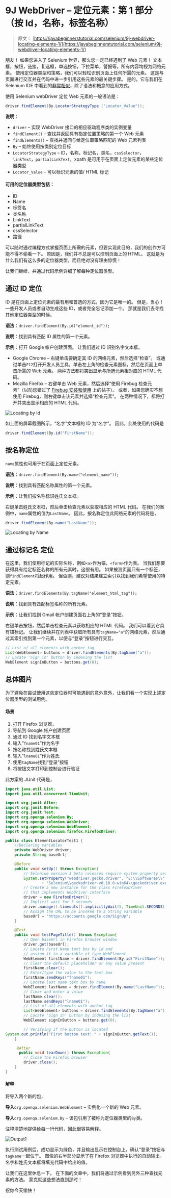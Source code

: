 # 9J WebDriver – 定位元素：第 1 部分（按 Id，名称，标签名称）

> 原文： [https://javabeginnerstutorial.com/selenium/9j-webdriver-locating-elements-1/](https://javabeginnerstutorial.com/selenium/9j-webdriver-locating-elements-1/)

朋友！ 如果您进入了 Selenium 世界，那么您一定已经遇到了 Web 元素！ 文本框，按钮，链接，复选框，单选按钮，下拉菜单，警报等，所有内容均视为网络元素。 使用定位器类型和策略，我们可以轻松识别页面上任何所需的元素。 这是与页面进行交互并在代码中进一步引用这些元素的最关键步骤。 是的，它与我们在 Selenium IDE 中看到的[非常相似](https://javabeginnerstutorial.com/selenium/7k-ide-locating-elements/)，除了语法和概念的应用方式。

使用 Selenium webDriver 定位 Web 元素的一般语法是：

```java
driver.findElement(By.LocatorStrategyType ("Locator_Value"));
```

**说明**：

*   `driver` – 实现 WebDriver 接口的相应驱动程序类的实例变量
*   `findElement()` – 查找并返回具有指定位置策略的第一个 Web 元素
*   `findElements()` – 查找并返回与给定位置策略匹配的 Web 元素列表
*   `By` – 始终使用按类别定位目标
*   `LocatorStrategyType` – ID，名称，标记名，类名，`cssSelector`，`linkText`，`partialLinkText`，xpath 是可用于在页面上定位元素的某些定位器类型
*   `Locator_Value` – 可以标识元素的值/ HTML 标记

#### 可用的定位器类型包括：

*   ID
*   Name
*   标签名
*   类名称
*   LinkText
*   partialLinkText
*   cssSelector
*   路径

可以随时通过编程方式掌握页面上所需的元素，但要实现此目的，我们的创作方可能不得不偷看一下。 原因是，我们并不总是可以控制页面上的 HTML。 这就是为什么我们有这么多的定位器类型，而且绝对没有理由惊慌！

让我们继续，并通过代码示例详细了解每种定位器类型。

## 通过 ID 定位

ID 是在页面上定位元素的最有用和首选的方式，因为它是唯一的。 但是，当心！ 一些开发人员或者自动生成这些 ID，或者完全忘记添加一个。 那就是我们去寻找其他定位器类型的时候。

**语法**：`driver.findElement(By.id("element_id"));`

**说明**：找到具有匹配 ID 属性的第一个元素。

**示例**：打开 Goog​​le 帐户创建页面。 让我们通过 ID 识别名字文本框。

*   Google Chrome – 右键单击要确定其 ID 的网络元素，然后选择“检查”。 或通过单击`F12`打开开发人员工具，单击左上角的检查元素图标，然后在页面上单击所需的 Web 元素。 两种方法都将突出显示与所选元素相对应的 HTML 代码。
*   Mozilla Firefox – 右键单击 Web 元素，然后选择“使用 Firebug 检查元素”（以防您错过了 [Firebug 安装和使用](https://javabeginnerstutorial.com/selenium/7n-ide-using-firebug/) 上的帖子）。 或者，如果您确实不想使用 Firebug，则右键单击该元素并选择“检查元素”。 在两种情况下，都将打开并突出显示相应的 HTML 代码。

![Locating by Id](img/c073039501d98689d51ef3a4addb1095.png)    

如上面的屏幕截图所示，“名字”文本框的 ID 为“名字”。 因此，此处使用的代码是

```java
driver.findElement(By.id("FirstName"));
```

## 按名称定位

`name`属性也可用于在页面上定位元素。

**语法**：`driver.findElement(By.name("element_name"));`

**说明**：找到具有匹配名称属性的第一个元素。

**示例**：让我们按名称标识姓氏文本框。

右键单击姓氏文本框，然后单击检查元素以获取相应的 HTML 代码。 在我们的案例中，`name`属性的值为`LastName`。 因此，按名称定位此网络元素的代码将是，

```java
driver.findElement(By.name("LastName"));
```

![Locating by Name](img/db99d6c97b75004afe20751036b629d8.png)

## 通过标记名 定位

在这里，我们使用标记的实际名称，例如`<a>`作为锚，`<form>`作为表。 当我们想要获得具有给定标签名称的所有元素时，这很有用。 如果被测页面只有一个标签，则`findElement`将起作用。 但否则，建议对结果建立索引以找到我们希望使用的特定元素。

**语法**：`driver.findElements(By.tagName("element_html_tag"));`

**说明**：找到具有匹配标签名称的所有元素。

**示例**：让我们找到 Gmail 帐户创建页面右上角的“登录”按钮。

右键单击按钮，然后单击检查元素以获取相应的 HTML 代码。 我们可以看到它具有锚标记。 让我们继续并在列表中获取所有具有`tagName="a"`的网络元素，然后通过其索引找到第一个元素，以便与“登录”按钮进行交互。

```java
// List of all elements with anchor tag
List<WebElement> buttons = driver.findElements(By.tagName("a"));
// Locate 'Sign in' button by indexing the list
WebElement signInButton = buttons.get(0);
```

## 总体图片

为了避免在尝试使用这些定位器时可能遇到的意外意外，让我们看一个实现上述定位器类型的测试用例。

#### 场景

1.  打开 Firefox 浏览器。
2.  导航到 Google 帐户创建页面
3.  通过 ID 找到名字文本框
4.  输入“`fname01`”作为名字
5.  按名称找到姓氏文本框
6.  输入“`lname01`”作为姓氏
7.  使用`tagName`找到“登录”按钮
8.  将按钮文字打印到控制台进行验证

此方案的 JUnit 代码是，

```java
import java.util.List;
import java.util.concurrent.TimeUnit;

import org.junit.After;
import org.junit.Before;
import org.junit.Test;
import org.openqa.selenium.By;
import org.openqa.selenium.WebDriver;
import org.openqa.selenium.WebElement;
import org.openqa.selenium.firefox.FirefoxDriver;

public class ElementLocatorTest1 {
	//Declaring variables
	private WebDriver driver; 
	private String baseUrl;

	@Before
	public void setUp() throws Exception{
		// Selenium version 3 beta releases require system property set up
		System.setProperty("webdriver.gecko.driver", "E:\\Softwares\\"
				+ "Selenium\\geckodriver-v0.10.0-win64\\geckodriver.exe");
		// Create a new instance for the class FirefoxDriver
		// that implements WebDriver interface
		driver = new FirefoxDriver();
		// Implicit wait for 5 seconds
		driver.manage().timeouts().implicitlyWait(5, TimeUnit.SECONDS);
		// Assign the URL to be invoked to a String variable
		baseUrl = "https://accounts.google.com/SignUp";
	}

	@Test
	public void testPageTitle() throws Exception{
		// Open baseUrl in Firefox browser window
		driver.get(baseUrl);
		// Locate First Name text box by id and
		// assign it to a variable of type WebElement
		WebElement firstName = driver.findElement(By.id("FirstName"));
		// Clear the default placeholder or any value present
		firstName.clear();
		// Enter/type the value to the text box
		firstName.sendKeys("fname01");
		// Locate last name text box by name
		WebElement lastName = driver.findElement(By.name("LastName"));
		// Clear and enter a value
		lastName.clear();
		lastName.sendKeys("lname01");
		// List of all elements with anchor tag
		List<WebElement> buttons = driver.findElements(By.tagName("a"));
		// Locate 'Sign in' button by indexing the list
		WebElement signInButton = buttons.get(0);

		// Verifying if the button is located
System.out.println("First button text: " + signInButton.getText());
	}

	 @After
	  public void tearDown() throws Exception{
		// Close the Firefox browser
		driver.close();
	}
}
```

#### 解释

将导入两个新的包，

**导入**`org.openqa.selenium.WebElement` – 实例化一个新的 Web 元素。

**导入**`org.openqa.selenium.By` – 该包引用了被称为定位器类型的`By`类。

注释清楚地提供给每一行代码，因此很容易解释。

![Output1](img/125542272ed942fe903e270ac7bb44bb.png)

执行测试用例后，成功显示为绿色，并且输出显示在控制台上，确认“登录”按钮与`tagName`一起位于。 图像的右半部分显示了在 Firefox 浏览器中执行的自动输出。 名字和姓氏文本框将填充代码中给出的值。

让我们在这里休息一下。 在下面的文章中，我们将通过示例看到另外三种查找元素的方法。 蒙克就这些想法直到那时！

祝你今天愉快！

